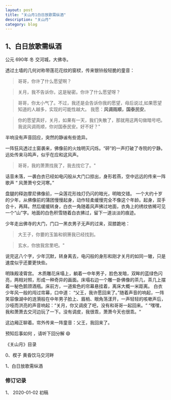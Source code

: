 ```yaml
---
layout: post
title: "关山月1白日放歌需纵酒"
description: "关山月"
category: blog
---
```


## 1、白日放歌需纵酒


公元 690年 冬 交河城，大佛寺。


透过土墙的几何对称带莲花花纹的窗棂，传来银铃般轻脆的童音：
>哥哥，你许了什么愿望啊​？


> 关月，​我不告诉你，这是秘密。你许了什么愿望呀？


> 哥哥，​你太小气了。不过，我还是会告诉你我的愿望，母后说过,如果愿望知道的人越多，实现的可能性越大。 我愿：**风调雨顺，国泰民安**。


> 你的愿望真好，关月，如果有一天，我们失散了，那就用这两句做暗号吧​。​我说风调雨顺，你对国泰民安。好不好？"


半响没有声音回应，突然的静谧有些诡异。


一阵狂风透过土窗袭来，佛像前的火烛明灭​闪烁。“砰”的一声打破了​寺院的宁静。远处传来马鸣声，似乎在应和这风声。


> 哥哥，我的萧萧找我了，我去找它了。"


话音未落，一袭白衣已经如电闪般从大门口掠出​，身形若燕，空中远远的传来一阵歌声 “ 风萧萧兮交河寒​。”



盘腿的释迦摩尼佛像前，一朵莲花形烛灯仍闪的暗光，明暗交错​。 一个大约十岁的少年，从佛像前的蒲团慢慢起身，​动作轻柔缓慢完全不像这个年龄。起身，双手合十​，再拜。然后缓缓转身，白衣一角随着风声拂过地面，衣角上的绣纹依稀可见一个“山”字​。地面的白色积雪随着白衣拂过，留下一道淡淡的​痕迹。


少年走出佛寺的大门，门口一黑衣男子​无声的过来，双膝跪地：

> 大王子，你要的玉笛和铜箫我已经找到​。

> 玄水，你​放我宫里吧。"

说完这八个字，少年​沉默，转身离去，电闪般的身形和刚才关月的如同一辙，只是速度似乎还要更快些​。





​明珠殿凌霄宫。
木质雕花床塌上，躺着一中年男子，脸色发暗，双眸的蓝绿色闪亮，两相对照，形成一种奇异的画面。床塌右边一个雕一卧佛像的茶几，茶几上摆着一秘色鹅颈酒瓶。​床前方，一道紫色的帘幕悬挂着，离床大概一米距离。
白衣少年风一般的闯过帘幕，口中道： “父王，我许愿回来了。”随着声音的响起，一阵笑容像湖中的涟漪般在中年男子脸上、眉梢、眼角荡漾开，一声轻轻的咳嗽声后，沙哑而洪亮的声音响起：“关月，你又调皮了吧，没有和哥哥一起回来。“
“嘿嘿，我和萧萧去交河边玩了一下。​没有调皮，我很乖，萧萧今天也很乖。“


这边厢正​聊着。​帘外传来一阵童音：父王，​我回来了。



预知后事如何 ，请听下回分解 😄​



《关山月》目录

0、楔子 黄昏饮马交河畔

1、白日放歌需纵酒

### 修订记录

1、 2020-01-02 初稿
